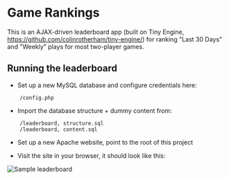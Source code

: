 Game Rankings
=============

This is an AJAX-driven leaderboard app (built on Tiny Engine, https://github.com/colinrotherham/tiny-engine/)
for ranking "Last 30 Days" and "Weekly" plays for most two-player games.

Running the leaderboard
-----------------------

* Set up a new MySQL database and configure credentials here:

```
	/config.php
```

* Import the database structure + dummy content from:

```
	/leaderboard, structure.sql
	/leaderboard, content.sql
```

* Set up a new Apache website, point to the root of this project

* Visit the site in your browser, it should look like this:

![Sample leaderboard](https://raw.github.com/colinrotherham/leaderboard/master/assets/img/sample.png)
